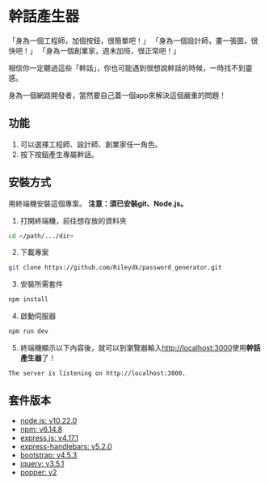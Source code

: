# 幹話產生器

「身為一個工程師，加個按鈕，很簡單吧！」
「身為一個設計師，畫一張圖，很快吧！」
「身為一個創業家，週末加班，很正常吧！」

相信你一定聽過這些「幹話」，你也可能遇到很想說幹話的時候，一時找不到靈感。

身為一個網路開發者，當然要自己蓋一個app來解決這個嚴重的問題！

## 功能

1. 可以選擇工程師、設計師、創業家任一角色。
2. 按下按鈕產生專屬幹話。

## 安裝方式

用終端機安裝這個專案。
**注意：須已安裝git、Node.js。**

1. 打開終端機，前往想存放的資料夾
  ```bash
  cd </path/.../dir>
  ```
2. 下載專案
  ```bash
  git clone https://github.com/Rileydk/password_generator.git
  ```
3. 安裝所需套件
  ```bash
  npm install
  ```
4. 啟動伺服器
  ```bash
  npm run dev
  ```
5. 終端機顯示以下內容後，就可以到瀏覽器輸入[http://localhost:3000](http://localhost:3000)使用**幹話產生器**了！
  ```bash
  The server is listening on http://localhost:3000.
  ```

## 套件版本

- [node.js: v10.22.0](https://nodejs.org/en/)
- [npm: v6.14.8](https://www.npmjs.com/)
- [express.js: v4.17.1](https://www.npmjs.com/package/express)
- [express-handlebars: v5.2.0](https://www.npmjs.com/package/express-handlebars)
- [bootstrap: v4.5.3](https://getbootstrap.com/)
- [jquery: v3.5.1](https://jquery.com/download/)
- [popper: v2](https://popper.js.org/)

